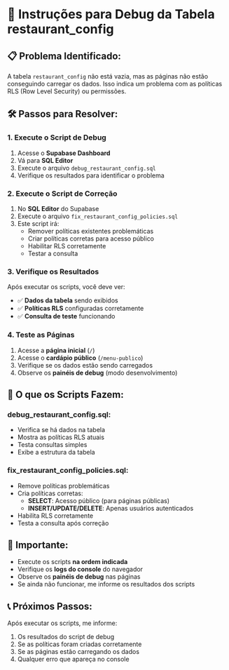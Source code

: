 # 🔧 Instruções para Debug da Tabela restaurant_config

## 📋 **Problema Identificado:**
A tabela `restaurant_config` não está vazia, mas as páginas não estão conseguindo carregar os dados. Isso indica um problema com as políticas RLS (Row Level Security) ou permissões.

## 🛠️ **Passos para Resolver:**

### **1. Execute o Script de Debug**
1. Acesse o **Supabase Dashboard**
2. Vá para **SQL Editor**
3. Execute o arquivo `debug_restaurant_config.sql`
4. Verifique os resultados para identificar o problema

### **2. Execute o Script de Correção**
1. No **SQL Editor** do Supabase
2. Execute o arquivo `fix_restaurant_config_policies.sql`
3. Este script irá:
   - Remover políticas existentes problemáticas
   - Criar políticas corretas para acesso público
   - Habilitar RLS corretamente
   - Testar a consulta

### **3. Verifique os Resultados**
Após executar os scripts, você deve ver:
- ✅ **Dados da tabela** sendo exibidos
- ✅ **Políticas RLS** configuradas corretamente
- ✅ **Consulta de teste** funcionando

### **4. Teste as Páginas**
1. Acesse a **página inicial** (`/`)
2. Acesse o **cardápio público** (`/menu-publico`)
3. Verifique se os dados estão sendo carregados
4. Observe os **painéis de debug** (modo desenvolvimento)

## 🎯 **O que os Scripts Fazem:**

### **debug_restaurant_config.sql:**
- Verifica se há dados na tabela
- Mostra as políticas RLS atuais
- Testa consultas simples
- Exibe a estrutura da tabela

### **fix_restaurant_config_policies.sql:**
- Remove políticas problemáticas
- Cria políticas corretas:
  - **SELECT**: Acesso público (para páginas públicas)
  - **INSERT/UPDATE/DELETE**: Apenas usuários autenticados
- Habilita RLS corretamente
- Testa a consulta após correção

## 🚨 **Importante:**
- Execute os scripts **na ordem indicada**
- Verifique os **logs do console** do navegador
- Observe os **painéis de debug** nas páginas
- Se ainda não funcionar, me informe os resultados dos scripts

## 📞 **Próximos Passos:**
Após executar os scripts, me informe:
1. Os resultados do script de debug
2. Se as políticas foram criadas corretamente
3. Se as páginas estão carregando os dados
4. Qualquer erro que apareça no console
